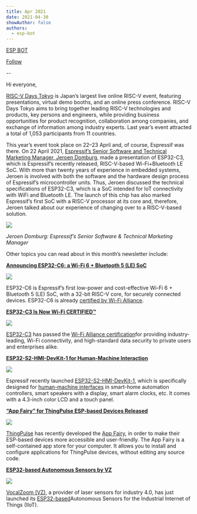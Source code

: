 ```yaml
---
title: Apr 2021
date: 2021-04-30
showAuthor: false
authors: 
  - esp-bot
---
```

[ESP BOT](https://medium.com/@espbot?source=post_page-----c203e4859326--------------------------------)

[Follow](https://medium.com/m/signin?actionUrl=https%3A%2F%2Fmedium.com%2F_%2Fsubscribe%2Fuser%2F71611a95e5c4&operation=register&redirect=https%3A%2F%2Fblog.espressif.com%2Fapr-2021-c203e4859326&user=ESP+BOT&userId=71611a95e5c4&source=post_page-71611a95e5c4----c203e4859326---------------------post_header-----------)

--

Hi everyone,

[RISC-V Days Tokyo](http://riscv-association.jp/en/risc-v-days-tokyo-2021-spring-en/) is Japan’s largest live online RISC-V event, featuring presentations, virtual demo booths, and an online press conference. RISC-V Days Tokyo aims to bring together leading RISC-V technologies and products, key persons and engineers, while providing business opportunities for product recognition, collaboration among companies, and exchange of information among industry experts. Last year’s event attracted a total of 1,053 participants from 11 countries.

This year’s event took place on 22–23 April and, of course, Espressif was there. On 22 April 2021, [Espressif’s Senior Software and Technical Marketing Manager, Jeroen Domburg,](http://riscv-association.jp/2021/04/jeroen-domburg/) made a presentation of ESP32-C3, which is Espressif’s recently released, RISC-V-based Wi-Fi+Bluetooth LE SoC. With more than twenty years of experience in embedded systems, Jeroen is involved with both the software and the hardware design process of Espressif’s microcontroller units. Thus, Jeroen discussed the technical specifications of ESP32-C3, which is a SoC intended for IoT connectivity with WiFi and Bluetooth LE. The launch of this chip has also marked Espressif’s first SoC with a RISC-V processor at its core and, therefore, Jeroen talked about our experience of changing over to a RISC-V-based solution.

![](https://miro.medium.com/v2/resize:fit:640/format:webp/0*bmTYCT4yHdESlmXU.png)

*Jeroen Domburg: Espressif’s Senior Software & Technical Marketing Manager*

Other topics you can read about in this month’s newsletter include:

[__Announcing ESP32-C6: a Wi-Fi 6 + Bluetooth 5 (LE) SoC__ ](https://www.espressif.com/en/news/ESP32_C6)

![](https://miro.medium.com/v2/resize:fit:640/format:webp/0*6Msb8kPXlbSlbvXq.png)

ESP32-C6 is Espressif’s first low-power and cost-effective Wi-Fi 6 + Bluetooth 5 (LE) SoC, with a 32-bit RISC-V core, for securely connected devices. ESP32-C6 is already [certified by Wi-Fi Alliance](https://www.wi-fi.org/).

[__ESP32-C3 Is Now Wi-Fi CERTIFIED™__ ](https://www.espressif.com/en/news/ESP32-C3_Wi-Fi_Certified)

![](https://miro.medium.com/v2/resize:fit:640/format:webp/0*FS_IQbkslYBEb93k.png)

[ESP32-C3](https://www.espressif.com/en/products/socs/esp32-c3) has passed the [Wi-Fi Alliance certification](https://www.wi-fi.org/)for providing industry-leading, Wi-Fi connectivity, and high-standard data security to private users and enterprises alike.

[__ESP32-S2-HMI-DevKit-1 for Human-Machine Interaction__ ](https://www.espressif.com/en/news/SP32-S2-HMI-DevKit-1)

![](https://miro.medium.com/v2/resize:fit:640/format:webp/0*uDbul20RG8359nVN.png)

Espressif recently launched [ESP32-S2-HMI-DevKit-1](https://github.com/espressif/esp-dev-kits/tree/master/esp32-s2-hmi-devkit-1), which is specifically designed for [human-machine interfaces](https://youtu.be/1LNdpcw5t0Q) in smart-home automation controllers, smart speakers with a display, smart alarm clocks, etc. It comes with a 4.3-inch color LCD and a touch panel.

[__“App Fairy” for ThingPulse ESP-based Devices Released__ ](https://www.espressif.com/en/news/ESP_App_Fairy)

![](https://miro.medium.com/v2/resize:fit:640/format:webp/0*jp6wUU_ZkZdXLEyN.png)

[ThingPulse](https://thingpulse.com/) has recently developed the [App Fairy](https://github.com/ThingPulse/app-fairy), in order to make their ESP-based devices more accessible and user-friendly. The App Fairy is a self-contained app store for your computer. It allows you to install and configure applications for ThingPulse devices, without editing any source code.

[__ESP32-based Autonomous Sensors by VZ__ ](https://www.espressif.com/en/news/ESP32_VAS)

![](https://miro.medium.com/v2/resize:fit:640/format:webp/0*RERAy1f4reBl4N6g.png)

[VocalZoom (VZ)](http://www.vocalzoom.com/), a provider of laser sensors for industry 4.0, has just launched its [ESP32-based](https://www.espressif.com/en/products/socs/esp32)Autonomous Sensors for the Industrial Internet of Things (IIoT).
